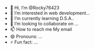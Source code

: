 - 👋 Hi, I’m @Rocky76423
- 👀 I’m interested in web development...
- 🌱 I’m currently learning D.S.A..
- 💞️ I’m looking to collaborate on ...
- 📫 How to reach me My email
- 😄 Pronouns: ...
- ⚡ Fun fact: ...

<!---
Rocky76423/Rocky76423 is a ✨ special ✨ repository because its `README.md` (this file) appears on your GitHub profile.
You can click the Preview link to take a look at your changes.
--->
